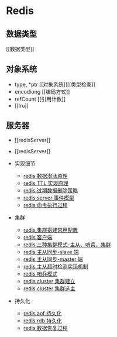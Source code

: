 # Redis
## 数据类型
[[数据类型]]
## 对象系统
* type, *ptr [[对象系统]][[类型检查]]
* encodiong [[编码方式]]
* refCount [[引用计数]]
* [[lru]]

## 服务器
* [[redisServer]]
* [[redisServer]]


* 实现细节
    * [redis 数据淘汰原理](/Redis/expire.md)
    * [redis TTL 实现原理]()
    * [redis 过期数据删除策略]()
    * [redis server 事件模型]()
    * [redis 命令执行过程]()
* 集群 
    * [redis 集群搭建常用配置]()
    * [redis 客户端]()
    * [redis 三种集群模式-主从、哨兵、集群]()
    * [redis 主从同步-slave 端]()
    * [redis 主从同步-master 端]()
    * [redis 主从超时检测实现机制]()
    * [redis 哨兵模式]()
    * [redis cluster 集群建立]()
    * [redis cluster 集群选主]()
* 持久化
    * [redis aof 持久化]()
    * [redis rdb 持久化]()
    * [redis 数据恢复过程]()